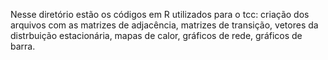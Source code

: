 Nesse diretório estão os códigos em R utilizados para o tcc: criação dos arquivos com as matrizes de adjacência, matrizes de transição,
vetores da distrbuição estacionária, mapas de calor, gráficos de rede, gráficos de barra.
